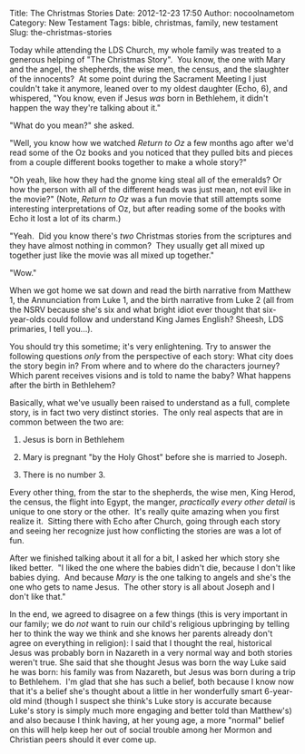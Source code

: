 Title: The Christmas Stories
Date: 2012-12-23 17:50
Author: nocoolnametom
Category: New Testament
Tags: bible, christmas, family, new testament
Slug: the-christmas-stories

Today while attending the LDS Church, my whole family was treated to a generous helping of "The Christmas Story".  You know, the one with Mary and the angel, the shepherds, the wise men, the census, and the slaughter of the innocents?  At some point during the Sacrament Meeting I just couldn't take it anymore, leaned over to my oldest daughter (Echo, 6), and whispered, "You know, even if Jesus *was* born in Bethlehem, it didn't happen the way they're talking about it."

"What do you mean?" she asked.

"Well, you know how we watched *Return to Oz* a few months ago after we'd read some of the Oz books and you noticed that they pulled bits and pieces from a couple different books together to make a whole story?"

"Oh yeah, like how they had the gnome king steal all of the emeralds? Or how the person with all of the different heads was just mean, not evil like in the movie?" (Note, *Return to Oz* was a fun movie that still attempts some interesting interpretations of Oz, but after reading some of the books with Echo it lost a lot of its charm.)

"Yeah.  Did you know there's *two* Christmas stories from the scriptures and they have almost nothing in common?  They usually get all mixed up together just like the movie was all mixed up together."

"Wow."

When we got home we sat down and read the birth narrative from Matthew 1, the Annunciation from Luke 1, and the birth narrative from Luke 2 (all from the NSRV because she's six and what bright idiot ever thought that six-year-olds could follow and understand King James English? Sheesh, LDS primaries, I tell you...).

You should try this sometime; it's very enlightening. Try to answer the following questions *only* from the perspective of each story: What city does the story begin in? From where and to where do the characters journey? Which parent receives visions and is told to name the baby? What happens after the birth in Bethlehem?

Basically, what we've usually been raised to understand as a full, complete story, is in fact two very distinct stories.  The only real aspects that are in common between the two are:

1.  Jesus is born in Bethlehem

2.  Mary is pregnant "by the Holy Ghost" before she is married to Joseph.

3.  There is no number 3.

Every other thing, from the star to the shepherds, the wise men, King Herod, the census, the flight into Egypt, the manger, *practically every other detail* is unique to one story or the other.  It's really quite amazing when you first realize it.  Sitting there with Echo after Church, going through each story and seeing her recognize just how conflicting the stories are was a lot of fun.

After we finished talking about it all for a bit, I asked her which story she liked better.  "I liked the one where the babies didn't die, because I don't like babies dying.  And because *Mary* is the one talking to angels and she's the one who gets to name Jesus.  The other story is all about Joseph and I don't like that."

In the end, we agreed to disagree on a few things (this is very important in our family; we do *not* want to ruin our child's religious upbringing by telling her to think the way we think and she knows her parents already don't agree on everything in religion): I said that I thought the real, historical Jesus was probably born in Nazareth in a very normal way and both stories weren't true. She said that she thought Jesus was born the way Luke said he was born: his family was from Nazareth, but Jesus was born during a trip to Bethlehem.  I'm glad that she has such a belief, both because I know now that it's a belief she's thought about a little in her wonderfully smart 6-year-old mind (though I suspect she think's Luke story is accurate because Luke's story is simply much more engaging and better told than Matthew's) and also because I think having, at her young age, a more "normal" belief on this will help keep her out of social trouble among her Mormon and Christian peers should it ever come up.
